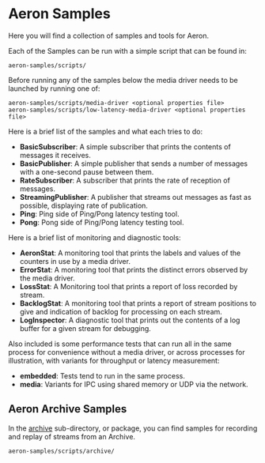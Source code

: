 # Aeron Samples

Here you will find a collection of samples and tools for Aeron.

Each of the Samples can be run with a simple script that can be found in:

    aeron-samples/scripts/

Before running any of the samples below the media driver needs to be launched by running one of:

    aeron-samples/scripts/media-driver <optional properties file>
    aeron-samples/scripts/low-latency-media-driver <optional properties file>
    
Here is a brief list of the samples and what each tries to do:

- __BasicSubscriber__: A simple subscriber that prints the contents of messages it receives.
- __BasicPublisher__: A simple publisher that sends a number of messages with a one-second pause between them.
- __RateSubscriber__: A subscriber that prints the rate of reception of messages.
- __StreamingPublisher__: A publisher that streams out messages as fast as possible, displaying rate of publication.
- __Ping__: Ping side of Ping/Pong latency testing tool.
- __Pong__: Pong side of Ping/Pong latency testing tool.

Here is a brief list of monitoring and diagnostic tools:

- __AeronStat__: A monitoring tool that prints the labels and values of the counters in use by a media driver.
- __ErrorStat__: A monitoring tool that prints the distinct errors observed by the media driver.
- __LossStat__: A Monitoring tool that prints a report of loss recorded by stream.
- __BacklogStat__: A monitoring tool that prints a report of stream positions to give and indication of backlog for processing on each stream.
- __LogInspector__: A diagnostic tool that prints out the contents of a log buffer for a given stream for debugging.

Also included is some performance tests that can run all in the same process for convenience without a media driver,
 or across processes for illustration, with variants for throughput or latency measurement:

- __embedded__: Tests tend to run in the same process.
- __media__: Variants for IPC using shared memory or UDP via the network.

## Aeron Archive Samples

In the [archive](https://github.com/aeron-io/aeron/tree/master/aeron-samples/scripts/archive) sub-directory, 
or package, you can find samples for recording and replay of streams from an Archive.

    aeron-samples/scripts/archive/
